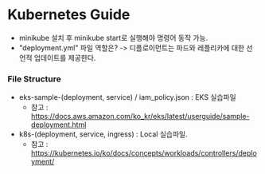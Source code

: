 # Kubernetes Guide
- minikube 설치 후 minikube start로 실행해야 명령어 동작 가능.
- "deployment.yml" 파일 역할은?
  -> 디플로이먼트는 파드와 레플리카에 대한 선언적 업데이트를 제공한다.

### File Structure
- eks-sample-(deployment, service) / iam_policy.json : EKS 실습파일
  - 참고 : https://docs.aws.amazon.com/ko_kr/eks/latest/userguide/sample-deployment.html
- k8s-(deployment, service, ingress) : Local 실습파일.
  - 참고 : https://kubernetes.io/ko/docs/concepts/workloads/controllers/deployment/